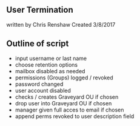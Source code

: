 ## User Termination ################################
written by Chris Renshaw
Created 3/8/2017
## Outline of script ###############################
* input username or last name
* choose retention options
* mailbox disabled as needed 
* permissions (Groups) logged / revoked
* password changed
* user account disabled
* checks / creates Graveyard OU if chosen
* drop user into Graveyard OU if chosen
* manager given full acces to email if chosen
* append perms revoked to user description field
